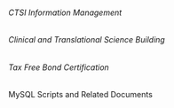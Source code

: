 ######    CTSI Information Management
######    Clinical and Translational Science Building
######    Tax Free Bond Certification 
MySQL Scripts and Related Documents
